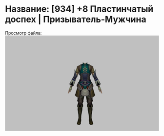# Название: [934] +8 Пластинчатый доспех | Призыватель-Мужчина

Просмотр файла:
![p080001.png](p080001.png)